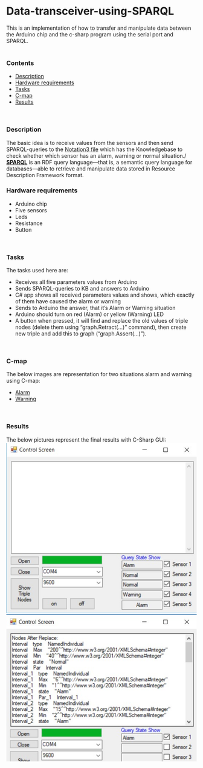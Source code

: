 # Data-transceiver-using-SPARQL
  This is an implementation of how to transfer and manipulate data between the Arduino chip and the c-sharp program using the serial port and SPARQL.<br/>
<br/>

### Contents
* [Description](#Description)
* [Hardware requirements](#Hardware-requirements)
* [Tasks](#tasks)
* [C-map](#C-map)
* [Results](#Results)
<br/>

### Description
The basic idea is to receive values from the sensors and then send SPARQL-queries to the [Notation3 file](https://github.com/LetsAI/Data-transceiver-using-SPARQL/blob/master/Lab/bin/Debug/n3/converter.n3) which has the Knowledgebase to check whether which sensor has an alarm, warning or normal situation./
[**SPARQL**](https://en.wikipedia.org/wiki/SPARQL) is an RDF query language—that is, a semantic query language for databases—able to    retrieve and manipulate data stored in Resource Description Framework format.
<br/>

### Hardware requirements
* Arduino chip 
* Five sensors
* Leds 
* Resistance
* Button
<br/>

### Tasks
The tasks used here are:
* Receives all five parameters values from Arduino
* Sends SPARQL-queries to KB and answers to Arduino
* C# app shows all received parameters values and shows, which exactly of them have caused the alarm or warning
* Sends to Arduino the answer, that it’s Alarm or Warning situation
* Arduino should turn on red (Alarm) or yellow (Warning) LED
* A button when pressed, it will find and replace the old values of triple nodes (delete them using “graph.Retract(...)” command), then create new triple and add this to graph (“graph.Assert(...)”).
<br/>

### <a id="C-map">C-map</a>
The below images are representation for two situations alarm and warning using C-map:
* [Alarm](https://github.com/LetsAI/Data-transceiver-using-SPARQL/blob/master/Images/alarm.jpg)
* [Warning](https://github.com/LetsAI/Data-transceiver-using-SPARQL/blob/master/Images/warning.jpg)
<br/>

### Results
The below pictures represent the final results with C-Sharp GUI:
![](https://github.com/LetsAI/Data-transceiver-using-SPARQL/blob/master/Images/results1.jpg)
![](https://github.com/LetsAI/Data-transceiver-using-SPARQL/blob/master/Images/results2.jpg)

